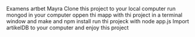 Examens artbet Mayra
Clone this project to your local computer
run mongod in your computer
oppen thi mapp with thi project in a terminal window and make and npm install
run thi projeck with node app.js
Import artikelDB to your computer and enjoy this project
